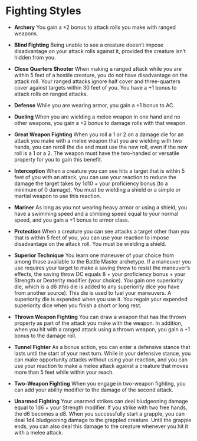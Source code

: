 # Fighting Styles

* **Archery**
  You gain a +2 bonus to attack rolls you make with ranged weapons.

* **Blind Fighting**
  Being unable to see a creature doesn’t impose disadvantage on your attack rolls against it, provided the creature isn’t hidden from you.

* **Close Quarters Shooter**
  When making a ranged attack while you are within 5 feet of a hostile creature, you do not have disadvantage on the attack roll. Your ranged attacks ignore half cover and three-quarters cover against targets within 30 feet of you. You have a +1 bonus to attack rolls on ranged attacks.

* **Defense**
  While you are wearing armor, you gain a +1 bonus to AC.

* **Dueling**
  When you are wielding a melee weapon in one hand and no other weapons, you gain a +2 bonus to damage rolls with that weapon.

* **Great Weapon Fighting**
  When you roll a 1 or 2 on a damage die for an attack you make with a melee weapon that you are wielding with two hands, you can reroll the die and must use the new roll, even if the new roll is a 1 or a 2. The weapon must have the two-handed or versatile property for you to gain this benefit.

* **Interception**
  When a creature you can see hits a target that is within 5 feet of you with an attack, you can use your reaction to reduce the damage the target takes by 1d10 + your proficiency bonus (to a minimum of 0 damage). You must be wielding a shield or a simple or martial weapon to use this reaction.

* **Mariner**
  As long as you not wearing heavy armor or using a shield, you have a swimming speed and a climbing speed equal to your normal speed, and you gain a +1 bonus to armor class.

* **Protection**
  When a creature you can see attacks a target other than you that is within 5 feet of you, you can use your reaction to impose disadvantage on the attack roll. You must be wielding a shield.

* **Superior Technique**
  You learn one maneuver of your choice from among those available to the Battle Master archetype. If a maneuver you use requires your target to make a saving throw to resist the maneuver’s effects, the saving throw DC equals 8 + your proficiency bonus + your Strength or Dexterity modifier (your choice).
  You gain one superiority die, which is a d6 (this die is added to any superiority dice you have from another source). This die is used to fuel your maneuvers. A superiority die is expended when you use it. You regain your expended superiority dice when you finish a short or long rest.

* **Thrown Weapon Fighting**
  You can draw a weapon that has the thrown property as part of the attack you make with the weapon.
  In addition, when you hit with a ranged attack using a thrown weapon, you gain a +1 bonus to the damage roll.

* **Tunnel Fighter**
  As a bonus action, you can enter a defensive stance that lasts until the start of your next turn. While in your defensive stance, you can make opportunity attacks without using your reaction, and you can use your reaction to make a melee attack against a creature that moves more than 5 feet while within your reach.

* **Two-Weapon Fighting**
  When you engage in two-weapon fighting, you can add your ability modifier to the damage of the second attack.

* **Unarmed Fighting**
  Your unarmed strikes can deal bludgeoning damage equal to 1d6 + your Strength modifier. If you strike with two free hands, the d6 becomes a d8.
  When you successfully start a grapple, you can deal 1d4 bludgeoning damage to the grappled creature. Until the grapple ends, you can also deal this damage to the creature whenever you hit it with a melee attack.

